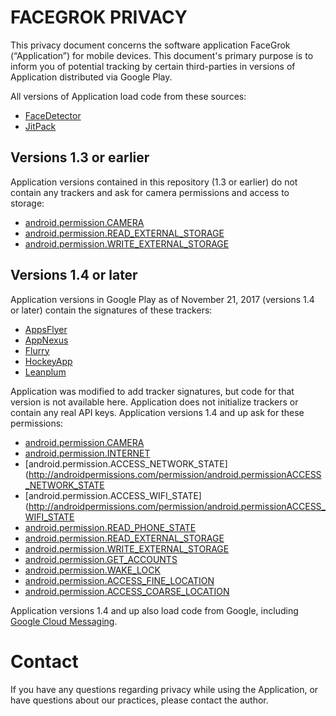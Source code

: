 # FACEGROK PRIVACY

This privacy document concerns the software application FaceGrok 
(“Application”) for mobile devices.  This document's primary purpose is to 
inform you of potential tracking by certain third-parties in versions of 
Application distributed via Google Play.

All versions of Application load code from these sources:

* [FaceDetector](http://dl.bintray.com/fotoapparat/fotoapparat)
* [JitPack](https://jitpack.io)


## Versions 1.3 or earlier

Application versions contained in this repository (1.3 or earlier) do not 
contain any trackers and  ask for camera permissions and access to storage:

* [android.permission.CAMERA](http://androidpermissions.com/permission/android.permission.CAMERA)
* [android.permission.READ_EXTERNAL_STORAGE](http://androidpermissions.com/permission/android.permission.READ_EXTERNAL_STORAGE)
* [android.permission.WRITE_EXTERNAL_STORAGE](http://androidpermissions.com/permission/android.permission.WRITE_EXTERNAL_STORAGE)

## Versions 1.4 or later

Application versions in Google Play as of November 21, 2017 (versions 1.4 
or later) contain the signatures of these trackers:

* [AppsFlyer](https://support.appsflyer.com/hc/en-us/articles/207032126-AppsFlyer-SDK-Integration-Android)
* [AppNexus](https://wiki.appnexus.com/display/sdk/Integrate+the+SDK#IntegratetheSDK-Android)
* [Flurry](https://developer.yahoo.com/flurry/docs/integrateflurry/android/)
* [HockeyApp](https://support.hockeyapp.net/kb/client-integration-android/hockeyapp-for-android-sdk)
* [Leanplum](https://www.leanplum.com/docs/android/setup#install-the-sdk)

Application was modified to add tracker signatures, but code for that 
version is not available here.  Application does not initialize trackers 
or contain any real API keys.  Application versions 1.4 and up ask for 
these permissions:

* [android.permission.CAMERA](http://androidpermissions.com/permission/android.permission.CAMERA)
* [android.permission.INTERNET](http://androidpermissions.com/permission/android.permission.INTERNET)
* [android.permission.ACCESS_NETWORK_STATE](http://androidpermissions.com/permission/android.permissionACCESS_NETWORK_STATE
* [android.permission.ACCESS_WIFI_STATE](http://androidpermissions.com/permission/android.permissionACCESS_WIFI_STATE
* [android.permission.READ_PHONE_STATE](http://androidpermissions.com/permission/android.permission.READ_PHONE_STATE)
* [android.permission.READ_EXTERNAL_STORAGE](http://androidpermissions.com/permission/android.permission.READ_EXTERNAL_STORAGE)
* [android.permission.WRITE_EXTERNAL_STORAGE](http://androidpermissions.com/permission/android.permission.WRITE_EXTERNAL_STORAGE)
* [android.permission.GET_ACCOUNTS](http://androidpermissions.com/permission/android.permission.GET_ACCOUNTS)
* [android.permission.WAKE_LOCK](http://androidpermissions.com/permission/android.permission.WAKE_LOCK)
* [android.permission.ACCESS_FINE_LOCATION](http://androidpermissions.com/permission/android.permission.ACCESS_FINE_LOCATION)
* [android.permission.ACCESS_COARSE_LOCATION](http://androidpermissions.com/permission/android.permission.ACCESS_COARSE_LOCATION)

Application versions 1.4 and up also load code from Google, including 
[Google Cloud Messaging](https://developers.google.com/cloud-messaging/gcm).


# Contact
If you have any questions regarding privacy while using the Application, 
or have questions about our practices, please contact the author.

